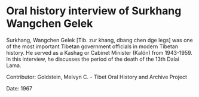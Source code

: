 # Oral history interview of Surkhang Wangchen Gelek  
Surkhang, Wangchen Gelek [Tib. zur khang, dbang chen dge legs] was one of the most important Tibetan government officials in modern Tibetan history. He served as a Kashag or Cabinet Minister (Kalön) from 1943-1959. In this interview, he discusses the period of the death of the 13th Dalai Lama. 

Contributor: Goldstein, Melvyn C. - Tibet Oral History and Archive Project  

Date:
1967  

